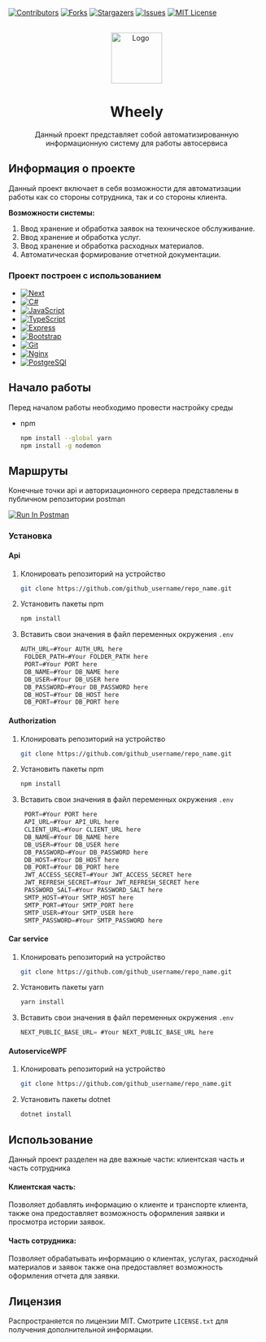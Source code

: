 <a name="readme-top"></a>

[![Contributors][contributors-shield]][contributors-url]
[![Forks][forks-shield]][forks-url]
[![Stargazers][stars-shield]][stars-url]
[![Issues][issues-shield]][issues-url]
[![MIT License][license-shield]][license-url]

<br />
<div align="center">
  <a href="https://github.com/Citizen-code/CourseWork">
    <img src="https://logos-download.com/wp-content/uploads/2019/06/Wheely_Logo-700x700.png" alt="Logo" width="100" height="100">
  </a>

  <h1 align="center">Wheely</h1>

  <p align="center">
    Данный проект представляет собой автоматизированную информационную систему для работы автосервиса
</div>

## Информация о проекте

Данный проект включает в себя возможности для автоматизации работы как со стороны сотрудника, так и со стороны клиента.

**Возможности системы:**
 
1. Ввод хранение и обработка заявок на техническое обслуживание.
2. Ввод хранение и обработка услуг.
3. Ввод хранение и обработка расходных материалов.
4. Автоматическая формирование отчетной документации.

### Проект построен с использованием

* [![Next][Next.js]][Next-url]
* [![C#][C#]][C#-url]
* [![JavaScript][JavaScript]][JavaScript-url]
* [![TypeScript][TypeScript]][TypeScript-url]
* [![Express][Express]][Express-url]
* [![Bootstrap][Bootstrap]][Bootstrap-url]
* [![Git][Git]][Git-url]
* [![Nginx][Nginx]][Nginx-url]
* [![PostgreSQl][PostgreSQl]][PostgreSQl-url]

## Начало работы

Перед началом работы необходимо провести настройку среды
* npm
  ``` sh
  npm install --global yarn
  npm install -g nodemon
  ```
## Маршруты
Конечные точки api и авторизационного сервера представлены в публичном репозитории postman 

[<img src="https://run.pstmn.io/button.svg" alt="Run In Postman">](https://www.postman.com/blue-desert-305809/workspace/coursework )
### Установка

#### Api
1. Клонировать репозиторий на устройство
   ```sh
   git clone https://github.com/github_username/repo_name.git
   ```
2. Установить пакеты npm
   ```sh
   npm install
   ```
3. Вставить свои значения в файл переменных окружения `.env`
   ```js
   AUTH_URL=#Your AUTH_URL here
    FOLDER_PATH=#Your FOLDER_PATH here
    PORT=#Your PORT here
    DB_NAME=#Your DB_NAME here
    DB_USER=#Your DB_USER here
    DB_PASSWORD=#Your DB_PASSWORD here
    DB_HOST=#Your DB_HOST here
    DB_PORT=#Your DB_PORT here
   ```
#### Authorization
1. Клонировать репозиторий на устройство
   ```sh
   git clone https://github.com/github_username/repo_name.git
   ```
2. Установить пакеты npm
   ```sh
   npm install
   ```
3. Вставить свои значения в файл переменных окружения `.env`
   ``` js
    PORT=#Your PORT here  
    API_URL=#Your API_URL here
    CLIENT_URL=#Your CLIENT_URL here
    DB_NAME=#Your DB_NAME here
    DB_USER=#Your DB_USER here
    DB_PASSWORD=#Your DB_PASSWORD here
    DB_HOST=#Your DB_HOST here
    DB_PORT=#Your DB_PORT here
    JWT_ACCESS_SECRET=#Your JWT_ACCESS_SECRET here
    JWT_REFRESH_SECRET=#Your JWT_REFRESH_SECRET here
    PASSWORD_SALT=#Your PASSWORD_SALT here
    SMTP_HOST=#Your SMTP_HOST here
    SMTP_PORT=#Your SMTP_PORT here
    SMTP_USER=#Your SMTP_USER here
    SMTP_PASSWORD=#Your SMTP_PASSWORD here
   ```
#### Car service
1. Клонировать репозиторий на устройство
   ```sh
   git clone https://github.com/github_username/repo_name.git
   ```
2. Установить пакеты yarn
   ```sh
   yarn install
   ```
3. Вставить свои значения в файл переменных окружения `.env`
   ```js
   NEXT_PUBLIC_BASE_URL= #Your NEXT_PUBLIC_BASE_URL here
   ```

#### AutoserviceWPF
1. Клонировать репозиторий на устройство
   ```sh
   git clone https://github.com/github_username/repo_name.git
   ```
2. Установить пакеты dotnet
   ```sh
   dotnet install
   ```
## Использование

Данный проект разделен на две важные части: клиентская часть и часть сотрудника

#### Клиентская часть:
Позволяет добавлять информацию о клиенте и транспорте клиента, также она предоставляет возможность оформления заявки и просмотра истории заявок.
#### Часть сотрудника:
Позволяет обрабатывать информацию о клиентах, услугах, расходный материалов и заявок также она предоставляет возможность оформления отчета для заявки.

## Лицензия

Распространяется по лицензии MIT. Смотрите `LICENSE.txt` для получения дополнительной информации.

[contributors-shield]: https://img.shields.io/github/contributors/Citizen-code/CourseWork.svg?style=for-the-badge
[contributors-url]: https://github.com/Citizen-code/CourseWork/graphs/contributors
[forks-shield]: https://img.shields.io/github/forks/Citizen-code/CourseWork.svg?style=for-the-badge
[forks-url]: https://github.com/Citizen-code/CourseWork/network/members
[stars-shield]: https://img.shields.io/github/stars/Citizen-code/CourseWork.svg?style=for-the-badge
[stars-url]: https://github.com/Citizen-code/CourseWork/stargazers
[issues-shield]: https://img.shields.io/github/issues/Citizen-code/CourseWork.svg?style=for-the-badge
[issues-url]: https://github.com/Citizen-code/CourseWork/issues
[license-shield]: https://img.shields.io/github/license/Citizen-code/CourseWork.svg?style=for-the-badge
[license-url]: https://github.com/Citizen-code/CourseWork/blob/master/LICENSE
[Next.js]: https://img.shields.io/badge/next.js-000000?style=for-the-badge&logo=nextdotjs&logoColor=white
[Next-url]: https://nextjs.org/
[C#]: https://img.shields.io/badge/c%23%20-%23239120.svg?&style=for-the-badge&logo=c-sharp&logoColor=white
[C#-url]: https://learn.microsoft.com/ru-ru/dotnet/csharp/
[JavaScript]: https://img.shields.io/badge/javascript%20-%23323330.svg?&style=for-the-badge&logo=javascript&logoColor=%23F7DF1E
[JavaScript-url]: https://developer.mozilla.org/en-US/docs/Web/JavaScript
[TypeScript]: https://img.shields.io/badge/typescript%20-%23007ACC.svg?&style=for-the-badge&logo=typescript&logoColor=white
[TypeScript-url]: https://www.typescriptlang.org
[Express]: https://img.shields.io/badge/express.js%20-%23404d59.svg?&style=for-the-badge
[Express-url]: https://expressjs.com/ru/
[Bootstrap]: https://img.shields.io/badge/bootstrap%20-%23563D7C.svg?&style=for-the-badge&logo=bootstrap&logoColor=white
[Bootstrap-url]: https://getbootstrap.com
[Git]: https://img.shields.io/badge/git%20-%23F05033.svg?&style=for-the-badge&logo=git&logoColor=white
[Git-url]: https://git-scm.com
[Nginx]: https://img.shields.io/badge/nginx%20-%23009639.svg?&style=for-the-badge&logo=nginx&logoColor=white
[Nginx-url]: https://nginx.org/ru/
[PostgreSQl]: https://img.shields.io/badge/postgres-%23316192.svg?&style=for-the-badge&logo=postgresql&logoColor=white
[PostgreSQl-url]: https://www.postgresql.org
